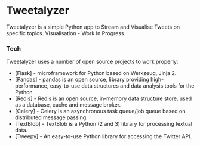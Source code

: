 # Tweetalyzer

Tweetalyzer is a simple  Python app to Stream and Visualise Tweets on specific topics.
Visualisation - Work In Progress.

### Tech

Tweetalyzer uses a number of open source projects to work properly:

* [Flask] - microframework for Python based on Werkzeug, Jinja 2.
* [Pandas] - pandas is an open source, library providing high-performance, easy-to-use data structures and data analysis tools for the Python.
* [Redis] - Redis is an open source, in-memory data structure store, used as a database, cache and message broker.
* [Celery] - Celery is an asynchronous task queue/job queue based on distributed message passing.
* [TextBlob] - TextBlob is a Python (2 and 3) library for processing textual data.
* [Tweepy] - An easy-to-use Python library for accessing the Twitter API.